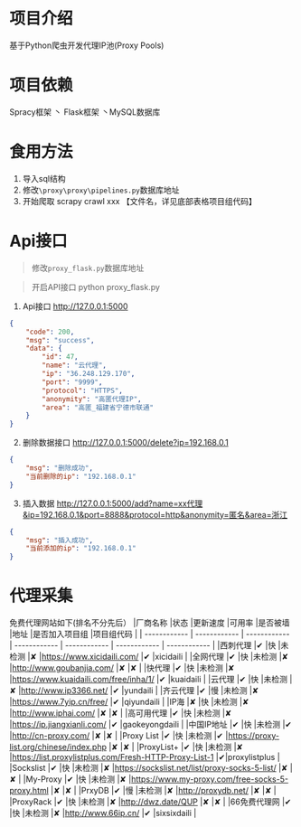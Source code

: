 # 项目介绍
基于Python爬虫开发代理IP池(Proxy Pools)

# 项目依赖
Spracy框架 丶 Flask框架 丶MySQL数据库

# 食用方法
1. 导入sql结构
2. 修改`\proxy\proxy\pipelines.py`数据库地址
3. 开始爬取 scrapy crawl xxx 【文件名，详见底部表格项目组代码】

# Api接口
> 修改`proxy_flask.py`数据库地址

> 开启API接口 python proxy_flask.py

1. Api接口 http://127.0.0.1:5000
```json
{
    "code": 200,
    "msg": "success",
    "data": {
        "id": 47,
        "name": "云代理",
        "ip": "36.248.129.170",
        "port": "9999",
        "protocol": "HTTPS",
        "anonymity": "高匿代理IP",
        "area": "高匿_福建省宁德市联通"
    }
}
```
2. 删除数据接口 http://127.0.0.1:5000/delete?ip=192.168.0.1
```json
{
    "msg": "删除成功",
    "当前删除的ip": "192.168.0.1"
}
```
3. 插入数据 http://127.0.0.1:5000/add?name=xx代理&ip=192.168.0.1&port=8888&protocol=http&anonymity=匿名&area=浙江
```json
{
    "msg": "插入成功",
    "当前添加的ip": "192.168.0.1"
}
```

# 代理采集
免费代理网站如下(排名不分先后）
|厂商名称   |状态   |更新速度   |可用率   |是否被墙   |地址   |是否加入项目组   |项目组代码   |
| ------------ | ------------ | ------------ | ------------ | ------------ | ------------ | ------------ |
|西刺代理     |✔   |快   |未检测   |✘   |https://www.xicidaili.com/   |✔   |xicidaili   |
|全网代理     |✔   |快  |未检测   |✘   |http://www.goubanjia.com/   |✘   |✘    |
|快代理       |✔   |快   |未检测   |✘   |https://www.kuaidaili.com/free/inha/1/   |✔   |kuaidaili   |
|云代理       |✔   |快   |未检测   |✘   |http://www.ip3366.net/   |✔   |yundaili   |
|齐云代理     |✔   |慢   |未检测   |✘   |https://www.7yip.cn/free/   |✔   |qiyundaili   |
|IP海         |✘   |快   |未检测   |✘   |http://www.iphai.com/   |✘   |✘    |
|高可用代理    |✔   |快   |未检测   |✘   |https://ip.jiangxianli.com/   |✔   |gaokeyongdaili   |
|中国IP地址    |✔   |快   |未检测   |✔   |http://cn-proxy.com/   |✘   |✘    |
|Proxy List   |✔   |快   |未检测   |✔   |https://proxy-list.org/chinese/index.php   |✘   |✘   |
|ProxyList+   |✔   |快   |未检测   |✘   |https://list.proxylistplus.com/Fresh-HTTP-Proxy-List-1   |✔|proxylistplus   |
|Sockslist    |✔   |快   |未检测   |✘   |https://sockslist.net/list/proxy-socks-5-list/   |✘   |✘    |
|My-Proxy     |✔   |快   |未检测   |✘   |https://www.my-proxy.com/free-socks-5-proxy.html   |✘   |✘    |
|PrxyDB       |✔   |慢   |未检测   |✘   |http://proxydb.net/   |✘   |✘    |
|ProxyRack    |✔   |快   |未检测   |✘   |http://dwz.date/QUP   |✘   |✘    |
|66免费代理网  |✔   |快   |未检测   |✘   |http://www.66ip.cn/   |✔   |sixsixdaili   |
